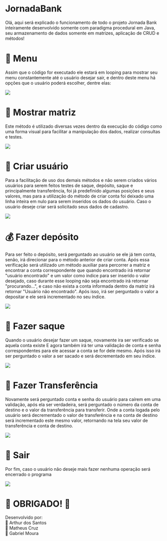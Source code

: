# JornadaBank
<p>
  Olá, aqui será explicado o funcionamento de todo o projeto Jornada Bank inteiramente desenvolvido somente com paradigma procedural em Java, 
seu armazenamento de dados somente em matrizes, aplicação de CRUD e métodos! 
</p>

<p>
  <h1>📓 Menu </H1>
  Assim que o código for executado ele estará em looping para mostrar seu menu constantemente até o usuário desejar sair, e dentro deste menu há opções
que o usuário poderá escolher, dentre elas:   
</p>

<div>
  <img src="img/menu.png" />
</div>

<p>
  <h1>🎲 Mostrar matriz </H1>
  Este método é utilizado diversas vezes dentro da execução do código como uma forma visual para facilitar a manipulação dos dados, realizar consultas e testes.
</p>

<div>
  <img src="img/5_opção_mostrar_usuários.png" />
</div>

<p>
  <h1>👤 Criar usuário </H1>
  Para a facilitação de uso dos demais métodos e não serem criados vários usuários para serem feitos testes de saque, depósito, saque e principalmente transferência,
  foi já predefinido algumas posições e seus valores, mas para a utilização do método de criar conta foi deixado uma linha inteira em nulo para serem inseridos os dados
  do usuário. Caso o usuário deseje criar será solicitado seus dados de cadastro.  
</p>

<div>
  <img src="img/1_opção_criar_usuário.png" />
</div>

<p>
  <h1>💰 Fazer depósito </H1>
  Para ser feito o depósito, será perguntado ao usuário se ele já tem conta, senão, irá direcionar para o método anterior de criar conta. Após essa verificação será utilizado um método auxiliar para percorrer a matriz e encontrar a conta correspondente que quando encontrado irá retornar "usuário encontrado" e um valor como indice para ser inserido
  o valor desejado, caso durante esse looping não seja encontrado irá retornar "procurando...", e caso não exista a conta informada dentro da matriz irá retornar "Usuário não encontrado".
  Após isso, irá ser perguntado o valor a depositar e ele será incrementado no seu índice.
</p>

<div>
  <img src="img/2_fazer_deposito.png" />
</div>

<p>
  <h1>💸 Fazer saque </H1>
  Quando o usuário desejar fazer um saque, novamente ira ser verificado se aquela conta existe E agora também irá ter uma validação de conta e senha correspondentes para ele acessar a conta se for dele mesmo. Após isso irá ser perguntado o valor a ser sacado e será decrementado em seu índice.
</p>

<div>
  <img src="img/3_fazer_saque.png" />
</div>

<p>
  <h1>💱 Fazer Transferência </H1>
  Novamente será perguntado conta e senha do usuário para caírem em uma validação, após ela ser verdadeira, será perguntado o número da conta de destino e o valor da transferência para transferir. Onde a conta logada pelo usuário será decrementado o valor de transferência e na conta de destino será incrementado este mesmo valor, retornando na tela seu valor de transferência e conta de destino.
</p>

<div>
  <img src="img/4_fazer_transferencia.png" />
</div>

<p>
  <h1>🏃 Sair </H1>
  Por fim, caso o usuário não deseje mais fazer nenhuma operação será encerrado o programa
</p>

<div>
  <img src="img/0_sair.png" />
</div>

<h1>🥳 OBRIGADO! 🥳</h1>
Desenvolvido por: <br>
🔰 Arthur dos Santos <br>
🔰 Matheus Cruz <br>
🔰 Gabriel Moura <br>




